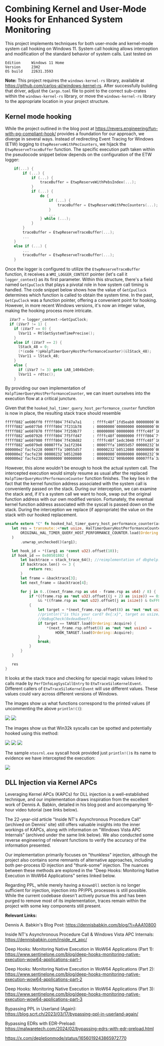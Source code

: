 # Combining Kernel and User-Mode Hooks for Enhanced System Monitoring

This project implements techniques for both user-mode and kernel-mode system call hooking on Windows 11. System call
hooking allows interception and modification of the standard behavior of system calls.
Last tested on

```
Edition	    Windows 11 Home
Version	    23H2
OS build    22631.3593
```

**Note:** This project requires the `windows-kernel-rs` library, available
at https://github.com/carlos-al/windows-kernel-rs. After successfully building that driver, adjust the `Cargo.toml` file
to point to the correct sub-crates within the `windows-kernel-rs` library, or move the `windows-kernel-rs` library to
the appropriate location in your project structure.

## Kernel mode hooking

While the project outlined in the blog post at https://revers.engineering/fun-with-pg-compliant-hook/ provides a
foundation for our approach, we diverge in several ways. Instead of redirecting Event Tracing for Windows (ETW) logging
to `EtwpReserveWithPmcCounters`, we hijack the `EtwpReserveTraceBuffer` function.
The specific execution path taken within the pseudocode snippet below depends on the configuration of the ETW logger:

```c
    if(...) {
        if (...) {
            if (...) {
                traceBuffer = EtwpReserveWithPebsIndex(...);
            }
            if (...) {
                do {
                    if (...) {
                        traceBuffer = EtwpReserveWithPmcCounters(...);
                    }
                    ...
                } while (...);
            }
        }
        traceBuffer = EtwpReserveTraceBuffer(...);
        ...
    }
    else if (...) {
        ...
        traceBuffer = EtwpReserveTraceBuffer(...);
    }
```

Once the logger is configured to utilize the `EtwpReserveTraceBuffer` function, it receives a `WMI_LOGGER_CONTEXT`
pointer  (let's call it `logger_context`) as its first parameter. Within this structure, there's a field
named `GetCpuClock` that plays a pivotal role in how system call timing is handled. The code snippet below shows how the
value of `GetCpuClock` determines which function is called to obtain the system time. In the past, `GetCpuClock` was a
function pointer, offering a convenient point for hooking. However, in more recent Windows versions, it's now an integer
value, making the hooking process more intricate.

```c
  iVar7 = logger_context->GetCpuClock;
  if (iVar7 != 1) {
    if (iVar7 == 0) {
      lVar11 = RtlGetSystemTimePrecise();
    }
    else if (iVar7 == 2) {
      lStack_48 = 0;
      (*(code *)pHalpTimerQueryHostPerformanceCounter)(&lStack_48);
      lVar11 = lStack_48;
    }
    else {
      if (iVar7 != 3) goto LAB_1404bd2e9;
      lVar11 = rdtsc();
    }
```

By providing our own implementation of `HalpTimerQueryHostPerformanceCounter`, we can insert ourselves into the execution
flow at a critical juncture.

Given that the `hooked_hal_timer_query_host_performance_counter` function is now in place, the resulting stack trace
should resemble

```bat
fffff882`ae606ff0 fffff804`7f47a7a1     : ffffc48f`1fd5eab0 00000000`00000018 fffff882`ae607918 00000000`00000002 : driver!hooked_hal_timer_query_host_performance_counter
fffff882`ae6077b0 fffff804`7f231b78     : 00000000`00000000 00000000`00000001 00000000`00000004 fffff882`ae6078a8 : nt!EtwpReserveTraceBuffer+0x248b91
fffff882`ae607870 fffff804`7f259b77     : 00000000`00000000 ffffc48f`1685c000 00000000`00501802 fffff882`00000001 : nt!EtwpLogKernelEvent+0x3c8
fffff882`ae607920 fffff804`7f5ffd47     : ffffc48f`00000000 fffff804`7f72fc20 fffff882`ae607b20 ffffc48f`00501802 : nt!EtwTraceSiloKernelEvent+0xc7
fffff882`ae607980 fffff804`7f430d82     : ffffc48f`1edc3040 ffffc48f`1685c000 00000000`00000f34 00007ffa`00501802 : nt!PerfInfoLogSysCallEntry+0x67
fffff882`ae6079e0 00007ffa`3a1f2304     : 00007ffa`10055d57 00000232`b0512080 00000000`00000000 00000232`909b0000 : nt!KiSystemServiceExitPico+0x446
000000e2`facfe228 00007ffa`10055d57     : 00000232`b0512080 00000000`00000000 00000232`909b0000 00007ffa`3a28ccb0 : ntdll!NtQueryEaFile+0x14
000000e2`facfe230 00000232`b0512080     : 00000000`00000000 00000232`909b0000 00007ffa`3a28ccb0 00000000`00000000 : mpengine+0x145d57
000000e2`facfe238 00000000`00000000     : 00000232`909b0000 00007ffa`3a28ccb0 00000000`00000000 00000000`00000000 : 0x00000232`b0512080
```

However, this alone wouldn't be enough to hook the actual system call. The intercepted execution would simply resume as
usual after the replaced `HalpTimerQueryHostPerformanceCounter` function finishes. The key lies in the fact that the
kernel function address associated with the system call is conveniently passed on the stack. During our interception, we
can examine the stack and, if it's a system call we want to hook, swap out the original function address with our own
modified version.
Fortunately, the eventual kernel function address associated with the syscall is passed down on the stack. During the
interception we replace (if appropriate) the value on the stack with our hooked replacement.

 ```rust
unsafe extern "C" fn hooked_hal_timer_query_host_performance_counter(arg1: *mut ULONGLONG) -> LONG {
    let res = transmute::<*mut usize, HalTimerQueryHostPerformanceCounter>(
        ORIGINAL_HAL_TIMER_QUERY_HOST_PERFORMANCE_COUNTER.load(Ordering::Acquire),
    )
        .unwrap_unchecked()(arg1);

    let hook_id = *((arg1 as *const u32).offset(10));
    if hook_id == 0x00501802 {
        let backtrace = stack_trace_64(); //reimplementation of dbghelp!StackTrace64
        if backtrace.len() <= 3 {
            return res;
        }
        let frame = &backtrace[3];
        let next_frame = &backtrace[4];

        for j in 0..((next_frame.rsp as u64 - frame.rsp as u64) / 8) {
            if *((frame.rsp as *mut u32).offset((j + 2) as isize)) == 0x00501802
                && *((frame.rsp as *mut u32).offset(j as isize)) & 0xFFFF == 0xf33
            {
                let target = *(next_frame.rsp.offset(8) as *mut *mut usize);
                //println!("is this your card? 0x{:x}", target as usize);
                //KeBugCheck(0xdeadbeef);
                if target == TARGET.load(Ordering::Acquire) {
                    *(next_frame.rsp.offset(8) as *mut *mut usize) =
                        HOOK_TARGET.load(Ordering::Acquire);
                }
                break;
            }
        }
    }

    res
}
```

It looks at the stack trace and checking for special magic values linked to calls made by `PerfInfoLogSysCallEntry`
to `EtwTraceSiloKernelEvent`. Different callers of `EtwTraceSiloKernelEvent` will use different values. These values
could vary across different versions of Windows.

The images show us what functions correspond to the printed values (if uncommenting the above `println!()`):

![](img/nt2.png)
![](img/nt1.png)

The images show us that Win32k syscalls can be spotted and potentially hooked using this method:

![](img/win32k.png)
![](img/win32k2.png)
![](img/win32k3.png)

The sample `ntosrnl.exe` syscall hook provided just `println!()`s its name to evidence we have intercepted the
execution:

![](img/hooked.png)

## DLL Injection via Kernel APCs

Leveraging Kernel APCs (KAPCs) for DLL injection is a well-established technique, and our implementation draws
inspiration from the excellent work of Dennis A. Babkin, detailed in his blog post and accompanying 16-hour video
tutorial (see links below).

The 22-year-old article "Inside NT's Asynchronous Procedure Call" (archived on Dennis' site) still offers valuable
insights into the inner workings of KAPCs, along with information on "Windows Vista APC Internals" (archived under the
same link below). We also conducted some reverse engineering of relevant functions to verify the accuracy of the
information presented.

Our implementation primarily focuses on "thunkless" injection, although the project also contains some remnants of
alternative approaches, including both per-process ID injection and "thunk-some" injection. The nuances between these
methods are explored in the "Deep Hooks: Monitoring Native Execution in WoW64 Applications" series linked below.

Regarding PPL, while merely having a `KnownDll` section is no longer sufficient for injection, injection into PP/PPL
processes is still possible. While the current codebase doesn't actively pursue this and has been purged to remove most
of its implementation, traces remain within the project with some key components still present.

**Relevant Links:**

Dennis A. Babkin's Blog Post: https://dennisbabkin.com/blog/?i=AAA10800

Inside NT's Asynchronous Procedure Call & Windows Vista APC Internals: https://dennisbabkin.com/inside_nt_apc/

Deep Hooks: Monitoring Native Execution in WoW64 Applications (Part
1): https://www.sentinelone.com/blog/deep-hooks-monitoring-native-execution-wow64-applications-part-1

Deep Hooks: Monitoring Native Execution in WoW64 Applications (Part
2): https://www.sentinelone.com/blog/deep-hooks-monitoring-native-execution-wow64-applications-part-2

Deep Hooks: Monitoring Native Execution in WoW64 Applications (Part
3): https://www.sentinelone.com/blog/deep-hooks-monitoring-native-execution-wow64-applications-part-3

Bypassing PPL in Userland (Again): https://blog.scrt.ch/2023/03/17/bypassing-ppl-in-userland-again/

Bypassing EDRs with EDR-Preload: https://malwaretech.com/2024/02/bypassing-edrs-with-edr-preload.html

https://x.com/depletionmode/status/1656019243865972770